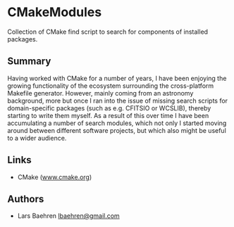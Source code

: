 # CMakeModules

Collection of CMake find script to search for components of installed packages.

## Summary

Having worked with CMake for a number of years, I have been enjoying the growing
functionality of the ecosystem surrounding the cross-platform Makefile generator.
However, mainly coming from an astronomy background, more but once I ran into the
issue of missing search scripts for domain-specific packages (such as e.g. CFITSIO
or WCSLIB), thereby starting to write them myself. As a result of this over time
I have been accumulating a number of search modules, which not only I started
moving around between different software projects, but which also might be useful
to a wider audience.

## Links

* CMake (www.cmake.org)

## Authors

* Lars Baehren <lbaehren@gmail.com>
